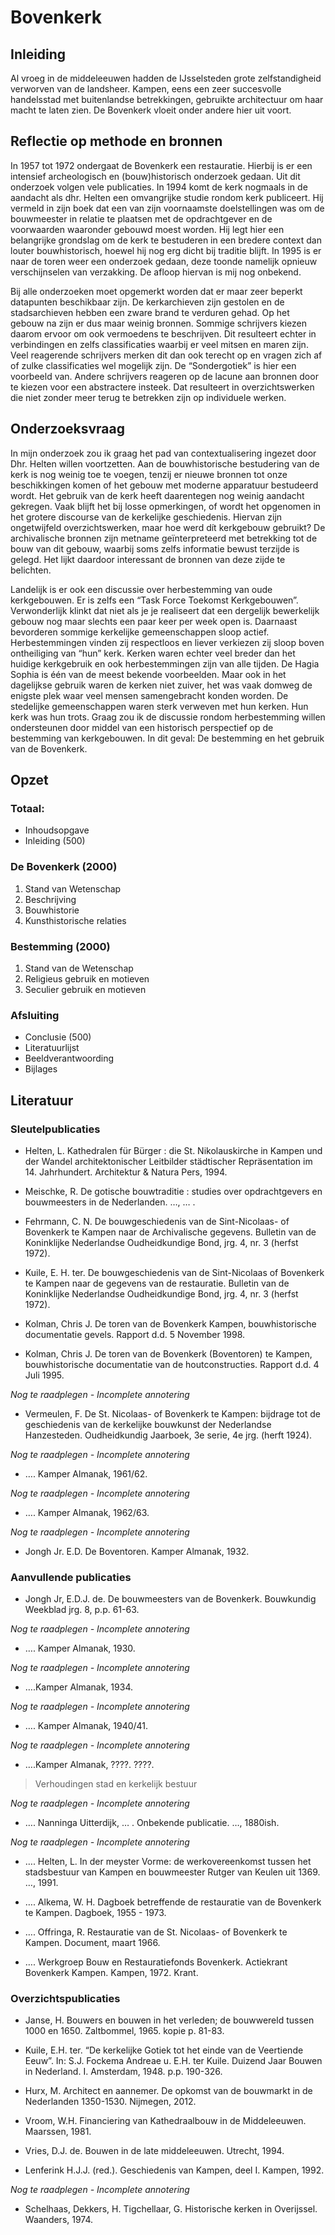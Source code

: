 # Bovenkerk

## Inleiding

Al vroeg in de middeleeuwen hadden de IJsselsteden grote zelfstandigheid verworven van de landsheer. Kampen, eens een zeer succesvolle handelsstad met buitenlandse betrekkingen, gebruikte architectuur om haar macht te laten zien. De Bovenkerk  vloeit onder andere hier uit voort. 

## Reflectie op methode en bronnen

In 1957 tot 1972 ondergaat de Bovenkerk een restauratie. Hierbij is er een intensief archeologisch en (bouw)historisch onderzoek gedaan. Uit dit onderzoek volgen vele publicaties. In 1994 komt de kerk nogmaals in de aandacht als dhr. Helten een omvangrijke studie rondom kerk publiceert. Hij vermeld in zijn boek dat een van zijn voornaamste doelstellingen was om de bouwmeester in relatie te plaatsen met de opdrachtgever en de voorwaarden waaronder gebouwd moest worden. Hij legt hier een belangrijke grondslag om de kerk te bestuderen in een bredere context dan louter bouwhistorisch, hoewel hij nog erg dicht bij traditie blijft. In 1995 is er naar de toren weer een onderzoek gedaan, deze toonde namelijk opnieuw verschijnselen van verzakking. De afloop hiervan is mij nog onbekend. 

Bij alle onderzoeken moet opgemerkt worden dat er maar zeer beperkt datapunten beschikbaar zijn. De kerkarchieven zijn gestolen en de stadsarchieven hebben een zware brand te verduren gehad. Op het gebouw na zijn er dus maar weinig bronnen. Sommige schrijvers kiezen daarom ervoor om ook vermoedens te beschrijven. Dit resulteert echter in verbindingen en zelfs classificaties waarbij er veel mitsen en maren zijn. Veel reagerende schrijvers merken dit dan ook terecht op en vragen zich af of zulke classificaties wel mogelijk zijn. De “Sondergotiek” is hier een voorbeeld van. Andere schrijvers reageren op de lacune aan bronnen door te kiezen voor een abstractere insteek. Dat resulteert in overzichtswerken die niet zonder meer terug te betrekken zijn op individuele werken. 

## Onderzoeksvraag

In mijn onderzoek zou ik graag het pad van contextualisering ingezet door Dhr. Helten willen voortzetten. Aan de bouwhistorische bestudering van de kerk is nog weinig toe te voegen, tenzij er nieuwe bronnen tot onze beschikkingen komen of het gebouw met moderne apparatuur bestudeerd wordt. Het gebruik van de kerk heeft daarentegen nog weinig aandacht gekregen. Vaak blijft het bij losse opmerkingen, of wordt het opgenomen in het grotere discourse van de kerkelijke geschiedenis. Hiervan zijn ongetwijfeld overzichtswerken, maar hoe werd dít kerkgebouw gebruikt? De archivalische bronnen zijn metname geïnterpreteerd met betrekking tot de bouw van dit gebouw, waarbij soms zelfs informatie bewust terzijde is gelegd. Het lijkt daardoor interessant de bronnen van deze zijde te belichten. 

Landelijk is er ook een discussie over herbestemming van oude kerkgebouwen. Er is zelfs een “Task Force Toekomst Kerkgebouwen”. Verwonderlijk klinkt dat niet als je je realiseert dat een dergelijk bewerkelijk gebouw nog maar slechts een paar keer per week open is. Daarnaast bevorderen sommige kerkelijke gemeenschappen sloop actief. Herbestemmingen vinden zij respectloos en liever verkiezen zij sloop boven ontheiliging van “hun” kerk. Kerken waren echter veel breder dan het huidige kerkgebruik en ook herbestemmingen zijn van alle tijden. De Hagia Sophia is één van de meest bekende voorbeelden. Maar ook in het dagelijkse gebruik waren de kerken niet zuiver, het was vaak domweg de enigste plek waar veel mensen samengebracht konden worden. De stedelijke gemeenschappen waren sterk verweven met hun kerken. Hun kerk was hun trots. Graag zou ik de discussie rondom herbestemming willen ondersteunen door middel van een historisch perspectief op de bestemming van kerkgebouwen. In dit geval: De bestemming en het gebruik van de Bovenkerk. 

## Opzet

### Totaal:
- Inhoudsopgave
- Inleiding (500)

### De Bovenkerk (2000)
1. Stand van Wetenschap
2. Beschrijving
3. Bouwhistorie
4. Kunsthistorische relaties

### Bestemming (2000)
1. Stand van de Wetenschap
2. Religieus gebruik en motieven
3. Seculier gebruik en motieven

### Afsluiting
- Conclusie  (500)
- Literatuurlijst
- Beeldverantwoording
- Bijlages

## Literatuur

### Sleutelpublicaties

- Helten, L. Kathedralen für Bürger : die St. Nikolauskirche in Kampen und der Wandel architektonischer Leitbilder städtischer Repräsentation im 14. Jahrhundert. Architektur & Natura Pers, 1994. 

- Meischke, R. De gotische bouwtraditie : studies over opdrachtgevers en bouwmeesters in de Nederlanden. …, … .

- Fehrmann, C. N. De bouwgeschiedenis van de Sint-Nicolaas- of Bovenkerk te Kampen naar de Archivalische gegevens. Bulletin van de Koninklijke Nederlandse Oudheidkundige Bond, jrg. 4, nr. 3 (herfst 1972).

- Kuile, E. H. ter. De bouwgeschiedenis van de Sint-Nicolaas of Bovenkerk te Kampen naar de gegevens van de restauratie. Bulletin van de Koninklijke Nederlandse Oudheidkundige Bond, jrg. 4, nr. 3 (herfst 1972).

- Kolman, Chris J. De toren van de Bovenkerk Kampen, bouwhistorische documentatie gevels. Rapport d.d. 5 November 1998.

- Kolman, Chris J. De toren van de Bovenkerk (Boventoren) te Kampen, bouwhistorische documentatie van de houtconstructies. Rapport d.d. 4 Juli 1995. 

*Nog te raadplegen - Incomplete annotering*
- Vermeulen, F. De St. Nicolaas- of Bovenkerk te Kampen: bijdrage tot de geschiedenis van de kerkelijke bouwkunst der Nederlandse Hanzesteden. Oudheidkundig Jaarboek, 3e serie, 4e jrg. (herft 1924).

*Nog te raadplegen - Incomplete annotering*
- …. Kamper Almanak, 1961/62.

*Nog te raadplegen - Incomplete annotering*
- …. Kamper Almanak, 1962/63. 

*Nog te raadplegen - Incomplete annotering*
- Jongh Jr. E.D. De Boventoren. Kamper Almanak, 1932.

### Aanvullende publicaties

- Jongh Jr, E.D.J. de. De bouwmeesters van de Bovenkerk. Bouwkundig Weekblad jrg. 8, p.p. 61-63.

*Nog te raadplegen - Incomplete annotering*
- …. Kamper Almanak, 1930.

*Nog te raadplegen - Incomplete annotering*
- ….Kamper Almanak, 1934.

*Nog te raadplegen - Incomplete annotering*
- …. Kamper Almanak, 1940/41.

*Nog te raadplegen - Incomplete annotering*
- ….Kamper Almanak, ????. ????.
> Verhoudingen stad en kerkelijk bestuur

*Nog te raadplegen - Incomplete annotering*
- …. Nanninga Uitterdijk, … . Onbekende publicatie. …, 1880ish.

*Nog te raadplegen - Incomplete annotering*
- …. Helten, L. In der meyster Vorme: de werkovereenkomst tussen het stadsbestuur van Kampen en bouwmeester Rutger van Keulen uit 1369. …, 1991.

- …. Alkema, W. H. Dagboek betreffende de restauratie van de Bovenkerk te Kampen. Dagboek, 1955 - 1973. 

- …. Offringa, R. Restauratie van de St. Nicolaas- of Bovenkerk te Kampen. Document, maart 1966.

- …. Werkgroep Bouw en Restauratiefonds Bovenkerk. Actiekrant Bovenkerk Kampen. Kampen, 1972. Krant. 

### Overzichtspublicaties

- Janse, H. Bouwers en bouwen in het verleden; de bouwwereld tussen 1000 en 1650. Zaltbommel, 1965. kopie p. 81-83.

- Kuile, E.H. ter. “De kerkelijke Gotiek tot het einde van de Veertiende Eeuw”. In: S.J. Fockema Andreae u. E.H. ter Kuile. Duizend Jaar Bouwen in Nederland. I. Amsterdam, 1948. p.p. 190-326.

- Hurx, M. Architect en aannemer. De opkomst van de bouwmarkt in de Nederlanden 1350-1530. Nijmegen, 2012.

- Vroom, W.H. Financiering van Kathedraalbouw in de Middeleeuwen. Maarssen, 1981.

- Vries, D.J. de. Bouwen in de late middeleeuwen. Utrecht, 1994.

- Lenferink H.J.J. (red.). Geschiedenis van Kampen, deel I. Kampen, 1992.

*Nog te raadplegen - Incomplete annotering*
- Schelhaas, Dekkers, H. Tigchellaar, G. Historische kerken in Overijssel. Waanders, 1974. 

